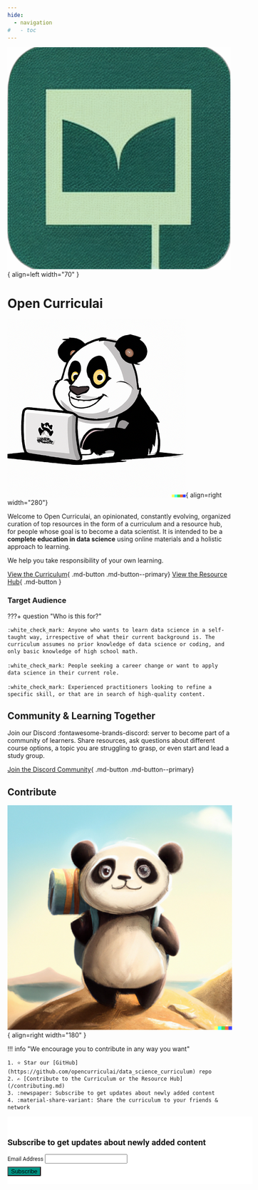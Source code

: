 ```yaml
---
hide:
  - navigation
#   - toc
---
```


![logo](/assets/images/logo_transparent.png){ align=left width="70" }

<!-- <div style="margin: 0 0 0 0; margin-block-end: 0em; margin-bottom: -2.5em; color: #000000"> -->
# Open Curriculai

![panda on laptop](/assets/images/panda_on_laptop_400.png){ align=right width="280"}

Welcome to Open Curriculai, an opinionated, constantly evolving, organized curation of top resources in the form of a curriculum and a resource hub, for people whose goal is to become a data scientist. It is intended to be a **complete education in data science** using online materials and a holistic approach to learning.


We help you take responsibility of your own learning.

[View the Curriculum](curriculum.md){ .md-button .md-button--primary} [View the Resource Hub](resource_hub/index.md){ .md-button }



### Target Audience

???+ question "Who is this for?"

    :white_check_mark: Anyone who wants to learn data science in a self-taught way, irrespective of what their current background is. The curriculum assumes no prior knowledge of data science or coding, and only basic knowledge of high school math.

    :white_check_mark: People seeking a career change or want to apply data science in their current role.

    :white_check_mark: Experienced practitioners looking to refine a specific skill, or that are in search of high-quality content.

## Community & Learning Together

Join our Discord :fontawesome-brands-discord: server to become part of a community of learners. Share resources, ask questions about different course options, a topic you are struggling to grasp, or even start and lead a study group.

[Join the Discord Community](https://discord.gg/cfgtzBwDXR){ .md-button .md-button--primary}

## Contribute

![panda](/assets/images/traveling_panda.png){ align=right width="180" }

!!! info "We encourage you to contribute in any way you want"

    1. ⭐ Star our [GitHub](https://github.com/opencurriculai/data_science_curriculum) repo
    2. ✍️ [Contribute to the Curriculum or the Resource Hub](/contributing.md)
    3. :newspaper: Subscribe to get updates about newly added content
    4. :material-share-variant: Share the curriculum to your friends & network 

<!-- Begin Mailchimp Signup Form -->
<link href="//cdn-images.mailchimp.com/embedcode/classic-071822.css" rel="stylesheet" type="text/css">
<style type="text/css">
    #mc_embed_signup{background:#fff; clear:left; font:0.9em Roboto,Arial,sans-serif;  width:550px;}
    #mc_embed_signup form{padding:0; padding-bottom: 1.5em; padding-top: 1.5em}
    #mc_embed_signup .button{background-color:#009485; border-radius:0.1em}
    #mc_embed_signup .mc-field-group{padding: 0 0 0.5em}
	/* Add your own Mailchimp form style overrides in your site stylesheet or in this style block.
	   We recommend moving this block and the preceding CSS link to the HEAD of your HTML file. */
</style>
<div id="mc_embed_signup">
<form action="https://github.us7.list-manage.com/subscribe/post?u=ae41f2ddfe55ea4c7afc9bc02&amp;id=7dfecd57b4&amp;f_id=0000e9e3f0" method="post" id="mc-embedded-subscribe-form" name="mc-embedded-subscribe-form" class="validate" target="_blank" novalidate>
    <div id="mc_embed_signup_scroll">
	<h2>Subscribe to get updates about newly added content</h2>
<!-- <div class="indicates-required"><span class="asterisk">*</span> indicates required</div> -->
<div class="mc-field-group">
	<label for="mce-EMAIL">Email Address  <span class="asterisk"></span>
</label>
	<input type="email" value="" name="EMAIL" class="required email" id="mce-EMAIL">
	<span id="mce-EMAIL-HELPERTEXT" class="helper_text"></span>
</div>
	<div id="mce-responses" class="clear foot">
		<div class="response" id="mce-error-response" style="display:none"></div>
		<div class="response" id="mce-success-response" style="display:none"></div>
	</div>    <!-- real people should not fill this in and expect good things - do not remove this or risk form bot signups-->
    <div style="position: absolute; left: -5000px;" aria-hidden="true"><input type="text" name="b_ae41f2ddfe55ea4c7afc9bc02_7dfecd57b4" tabindex="-1" value=""></div>
        <div class="optionalParent">
            <div class="clear foot">
                <input type="submit" value="Subscribe" name="subscribe" id="mc-embedded-subscribe" class="button">
                <!-- <p class="brandingLogo"><a href="http://eepurl.com/h76kpX" title="Mailchimp - email marketing made easy and fun"><img src="https://eep.io/mc-cdn-images/template_images/branding_logo_text_dark_dtp.svg"></a></p> -->
            </div>
        </div>
    </div>
</form>
</div>
<script type='text/javascript' src='//s3.amazonaws.com/downloads.mailchimp.com/js/mc-validate.js'></script><script type='text/javascript'>(function($) {window.fnames = new Array(); window.ftypes = new Array();fnames[0]='EMAIL';ftypes[0]='email';fnames[1]='FNAME';ftypes[1]='text';fnames[2]='LNAME';ftypes[2]='text';fnames[5]='BIRTHDAY';ftypes[5]='birthday';fnames[6]='MMERGE6';ftypes[6]='text';}(jQuery));var $mcj = jQuery.noConflict(true);</script>
<!--End mc_embed_signup-->